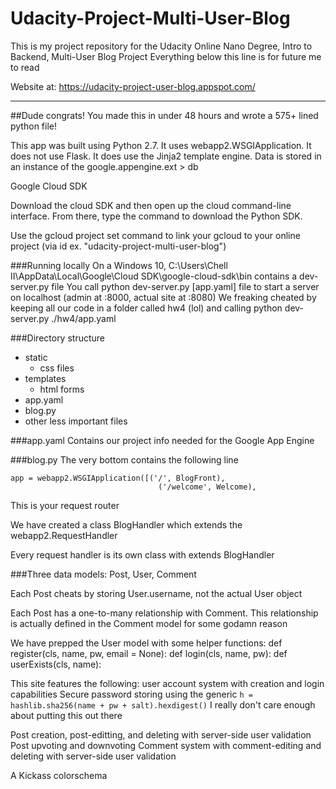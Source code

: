 # Udacity-Project-Multi-User-Blog
  
  This is my project repository for the Udacity Online Nano Degree, Intro to Backend, Multi-User Blog Project
Everything below this line is for future me to read


Website at: https://udacity-project-user-blog.appspot.com/
_________________________________________________

##Dude congrats! You made this in under 48 hours and wrote a 575+ lined python file!

This app was built using Python 2.7. It uses webapp2.WSGIApplication.
It does not use Flask. It does use the Jinja2 template engine.
Data is stored in an instance of the google.appengine.ext > db

Google Cloud SDK

Download the cloud SDK and then open up the cloud command-line interface.
From there, type the command to download the Python SDK.

Use the gcloud project set command to link your gcloud to your online project (via id ex. "udacity-project-multi-user-blog")


###Running locally
On a Windows 10,
C:\Users\Chell II\AppData\Local\Google\Cloud SDK\google-cloud-sdk\bin
contains a dev-server.py file
You call python dev-server.py [app.yaml] file to start a server on localhost (admin at :8000, actual site at :8080)
We freaking cheated by keeping all our code in a folder called hw4 (lol) and calling python dev-server.py ./hw4/app.yaml



###Directory structure
* static
  * css files
* templates
  * html forms
* app.yaml
* blog.py
* other less important files

  
###app.yaml
Contains our project info needed for the Google App Engine


###blog.py
The very bottom contains the following line

```
app = webapp2.WSGIApplication([('/', BlogFront),
                                 ('/welcome', Welcome),
```
                               
This is your request router

We have created a class BlogHandler which extends the webapp2.RequestHandler

Every request handler is its own class with extends BlogHandler


###Three data models: Post, User, Comment

Each Post cheats by storing User.username, not the actual User object

Each Post has a one-to-many relationship with Comment. This relationship is actually defined in the Comment model for some godamn reason


We have prepped the User model with some helper functions:
    def register(cls, name, pw, email = None):
    def login(cls, name, pw):
    def userExists(cls, name):
    

This site features the following:
  user account system with creation and login capabilities
  Secure password storing using the generic
  ```h = hashlib.sha256(name + pw + salt).hexdigest()```
  I really don't care enough about putting this out there
  
Post creation, post-editting, and deleting with server-side user validation
Post upvoting and downvoting
Comment system with comment-editing and deleting with server-side user validation


A Kickass colorschema
